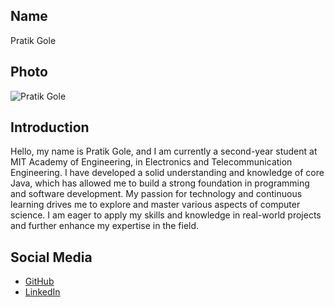 ## Name
Pratik Gole

## Photo
![Pratik Gole](https://link-to-your-photo.jpg)

## Introduction
Hello, my name is Pratik Gole, and I am currently a second-year student at MIT Academy of Engineering, in Electronics and Telecommunication Engineering. I have developed a solid understanding and knowledge of core Java, which has allowed me to build a strong foundation in programming and software development. My passion for technology and continuous learning drives me to explore and master various aspects of computer science. I am eager to apply my skills and knowledge in real-world projects and further enhance my expertise in the field.



## Social Media
- [GitHub](https://github.com/pratikgole2004)
- [LinkedIn](https://www.linkedin.com/in/pratik-gole-0338a8257/)